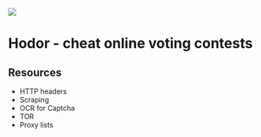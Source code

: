![](https://s3.amazonaws.com/intranet-projects-files/holbertonschool-higher-level_programming+/261/giphy_hodor.gif)

# Hodor - cheat online voting contests

## Resources

- HTTP headers
- Scraping
- OCR for Captcha
- TOR
- Proxy lists
